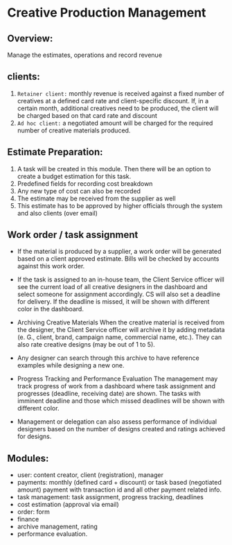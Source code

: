 
# Creative Production Management

## Overview:
Manage the estimates, operations and record revenue

## clients:

1. `Retainer client:` monthly revenue is received against a fixed number of creatives at a defined card rate and client-specific discount. If, in a certain month, additional creatives need to be produced, the client will be charged based on that card rate and discount
2. `Ad hoc client:` a negotiated amount will be charged for the required number of creative materials produced.

## Estimate Preparation:

1. A task will be created in this module. Then there will be an option to create a budget estimation for this task.
2. Predefined fields for recording cost breakdown
3. Any new type of cost can also be recorded
4. The estimate may be received from the supplier as well
5. This estimate has to be approved by higher officials through the system and also clients (over email)

## Work order / task assignment
- If the material is produced by a supplier, a work order will be generated based on a client approved estimate. Bills will be checked by accounts against this work order. 

- If the task is assigned to an in-house team, the Client Service officer will see the current load of all creative designers in the dashboard and select someone for assignment accordingly. CS will also set a deadline for delivery. If the deadline is missed, it will be shown with different color in the dashboard.

- Archiving Creative Materials 
When the creative material is received from the designer, the Client Service officer will archive it by adding metadata (e. G., client, brand, campaign name, commercial name, etc.). They can also rate creative designs (may be out of 1 to 5).

- Any designer can search through this archive to have reference examples while designing a new one. 

- Progress Tracking and Performance Evaluation
The management may track progress of work from a dashboard where task assignment and progresses (deadline, receiving date) are shown. The tasks with imminent deadline and those which missed deadlines will be shown with different color.

- Management or delegation can also assess performance of individual designers based on the number of designs created and ratings achieved for designs.

## Modules:
- user: content creator, client (registration), manager
- payments: monthly (defined card + discount) or task based (negotiated amount) payment with transaction id and all other payment related info.
- task management: task assignment, progress tracking, deadlines
- cost estimation (approval via email)
- order: form
- finance
- archive management, rating
- performance evaluation.